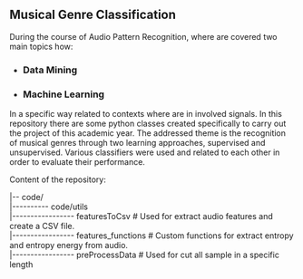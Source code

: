 ## Musical Genre Classification
During the course of Audio Pattern Recognition, where are covered two main topics how:
- ### Data Mining
- ### Machine Learning
In a specific way related to contexts where are in involved signals.
In this repository there are some python classes created specifically to carry out the project of this academic  year.
The addressed theme is the recognition of musical genres through two learning approaches, supervised and unsupervised.
Various classifiers were used and related to each other in order to evaluate their performance.

Content of the repository:

|-- code/<br/>
|---------- code/utils<br/>
|----------------- featuresToCsv # Used for extract audio features and create a CSV file.<br/>
|----------------- features_functions # Custom functions for extract entropy and entropy energy from audio.<br/>
|----------------- preProcessData # Used for cut all sample in a specific length